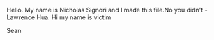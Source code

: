 Hello. My name is Nicholas Signori and I made this file.No you didn't - Lawrence Hua.
Hi my name is victim
















Sean

